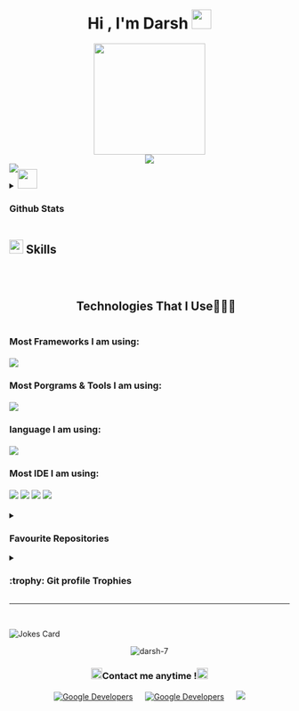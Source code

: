   <h1 align="center">Hi , I'm Darsh <img src="https://media.giphy.com/media/hvRJCLFzcasrR4ia7z/giphy.gif" width="35"> </h1>

<div align="center">
   <img src="https://media2.giphy.com/media/v1.Y2lkPTc5MGI3NjExYjh1a25vaGV4bWI1ZjA1ZXA1YnpkZDlxaDc1eWhidHR3eWc5ZmptdyZlcD12MV9pbnRlcm5hbF9naWZfYnlfaWQmY3Q9cw/zhYSVCirREeIZtONCI/giphy.gif" height="200">
</div>


<div align="center">
  <a href="https://github.com/DenverCoder1/readme-typing-svg"><img src="https://readme-typing-svg.herokuapp.com?font=Time+New+Roman&color=cyan&size=20&center=true&vCenter=true&width=900&height=20&lines=HI++👋;I'm+Darsh;💻+Computer+Science+Student,;Problem+Solver;I'd+love+to+program+new+useful+software+for+users;and+learn+new+skills;🤔+Looking+to+make+the+globe+a+better+place+:)"></a>
</div>
<!--
<div align=center>
<img src="https://readme-typing-svg.herokuapp.com?color=%236FDA44&size=32&center=true&vCenter=true&width=600&height=50&lines=Hi+there+I'm+Fathy+%F0%9F%91%8B;HI++👋;I'm+Mostafa+Ahmed;💻+Computer+Science+Student,;Problem+Solver;Open-Source;I'd+love+to+program+new+useful+software+for+users;and+learn+new+skills;🤔+Looking+to+make+the+globe+a+better+place" alt="Headline" />
</div>
> <br>
> - 💻 Student in computer science, I'd love to program new useful software for users and learn new skills.
> - 🤔 Looking to make the globe a better place 
-->
<div style="height:10px;">
<img src="https://user-images.githubusercontent.com/73097560/115834477-dbab4500-a447-11eb-908a-139a6edaec5c.gif"><br><br>
</div>
<details>
<summary>
<img src="https://media.giphy.com/media/iY8CRBdQXODJSCERIr/giphy.gif" width="35"><h3> Github Stats </h3>
</summary>

        
<div align="center">
<table>
  <tr>
      <td>
<a href="https://github.com/darsh-7/"> 
  <img src="https://github-readme-stats.vercel.app/api/top-langs/?username=darsh-7&bg_color=30,e96443,904e95&title_color=fff&text_color=fff&layout=compact&theme=onedark" />
  </a>
                 
  </td>
  
    
  <td>
   
<picture> <img src = "https://github.com/7oSkaaa/7oSkaaa/blob/main/Images/CP_PS.gif?raw=true" width = 80%> 
      
  </td>
 
  </tr>

         

  
  <!--
  <td>
   
<a href="https://github.com/darsh-7/"> 
  <img src="https://github-readme-stats.vercel.app/api?username=darsh-7&hide=contribs,issues&bg_color=30,e96443,904e95&title_color=fff&text_color=fff" />
  </a>
      
  </td>
  -->
  </table>

</div>

<div align=center>
<br>
<a href="https://git.io/streak-stats"><img src="https://github-readme-streak-stats.herokuapp.com?user=darsh-7&theme=github-dark-dimmed" alt="GitHub Streak" /></a>
      <br>
</div>
</details>

## <img src="https://media2.giphy.com/media/QssGEmpkyEOhBCb7e1/giphy.gif?cid=ecf05e47a0n3gi1bfqntqmob8g9aid1oyj2wr3ds3mg700bl&rid=giphy.gif" width ="25"><b> Skills</b>
<br>

  <div id="user-content-toc">
  <ul align="center">
    <summary><h2 style="display: inline-block">Technologies That I Use👨🏻‍💻</h2></summary>
  </ul>
</div>




<div>
  <h3>
    Most Frameworks I am using:<br><br>
  <a>
    <img src="https://skillicons.dev/icons?i=androidstudio,flutter,react,firebase&perline=14" />
  </a>
  </h3>
</div>

<div>
  <h3>
    Most Porgrams & Tools I am using:<br><br>
  <a>
    <img src="https://skillicons.dev/icons?i=docker,figma,npm,github,firebase,gradle,stackoverflow,devto,github,postman,discord,linux,ubuntu,windows&perline=14" />
  </a>
  </h3>
</div>

<div>
  <h3>
    language I am using:<br><br>
  <a>
    <img src="https://skillicons.dev/icons?i=kotlin,dart,js,ts,java,go,cs,cpp,sqlite,mysql,html,css&perline=14" />
  </a>
  </h3>
</div>


<div>
  <h3>
    Most IDE I am using:<br><br>
<img src="https://img.shields.io/badge/Android_Studio-3DDC84?style=for-the-badge&logo=android-studio&logoColor=white"/>
<img src="https://img.shields.io/badge/Visual_Studio-C994EE?style=for-the-badge&logo=visual%20studio%20code&logoColor=white"/>
<img src="https://img.shields.io/badge/Visual_Studio_Code-0078D4?style=for-the-badge&logo=visual%20studio%20code&logoColor=white"/>
<img src="https://img.shields.io/badge/PyCharm-000000.svg?&style=for-the-badge&logo=PyCharm&logoColor=white"/>
  </h3>
</div>

</details>
	
<details><summary><img src="https://media0.giphy.com/media/v1.Y2lkPTc5MGI3NjExdjljdXo4M3cwbG1iYmFheXo3anQ3a2FsdHJtMnl0dnNrejlrYXoxaCZlcD12MV9pbnRlcm5hbF9naWZfYnlfaWQmY3Q9cw/Fep0e2JIisOAtnHoik/giphy.gif" width ="15"><h3>Favourite Repositories </h3></summary>

----
	
<div>
  <p align="center">
	<a href="https://github.com/darsh-7/G-akrem">
      		<img src="https://github-readme-stats.vercel.app/api/pin/?username=darsh-7&repo=G-akrem&theme=tokyonight" alt="GitHub Stats" />
    	</a>
	<a href="https://github.com/darsh-7/Asteroid-NASA-API">
      		<img src="https://github-readme-stats.vercel.app/api/pin/?username=darsh-7&repo=Asteroid-NASA-API&theme=tokyonight" alt="GitHub Stats" />
    	</a>
    		<a href="https://github.com/darsh-7/XOGame">
      		<img src="https://github-readme-stats.vercel.app/api/pin/?username=darsh-7&repo=XOGame&theme=tokyonight" alt="GitHub Stats" />
    	</a>
    </a>
    		<a href="https://github.com/darsh-7/Cars-Dealership-system">
      		<img src="https://github-readme-stats.vercel.app/api/pin/?username=darsh-7&repo=Cars-Dealership-system&theme=tokyonight" alt="GitHub Stats" />
    	</a>
  </p>
</div>
</details>


</details>

<details><summary> <h3> :trophy: Git profile Trophies </h3></summary>

----
	
<p align="center"> <a href="https://github.com/ryo-ma/github-profile-trophy"><img src="https://github-profile-trophy.vercel.app/?username=darsh-7&layout=compact&theme=tokyonight&column=4&margin-w=15&margin-h=15" alt="darsh-7" /></a> </p>

</details>




-----

<br>

![Jokes Card](https://readme-jokes.vercel.app/api?theme=tokyonight)


<p align="center">
  
   <p align="center"> <img src="https://komarev.com/ghpvc/?username=darsh-7&label=Profile%20views&color=0e75b6&style=for-the-badge" alt="darsh-7" /> </p>  
  <h3 align="center">
    <img src="https://media3.giphy.com/media/v1.Y2lkPTc5MGI3NjExOTA3ZXZqeWdoeDFjZ3BwY2psdjZjNGk2eTF4M2w1c2I4OHp5Zml3ZCZlcD12MV9pbnRlcm5hbF9naWZfYnlfaWQmY3Q9cw/gwuuaOAadXMp2JdHET/giphy.gif" width ="20">Contact me anytime !<img src="https://media4.giphy.com/media/v1.Y2lkPTc5MGI3NjExbDRjMjAzYmYyOGhxYzJobHNncGFjeHVmc3ZyajI2cGx1ZnhmN3R5aiZlcD12MV9pbnRlcm5hbF9naWZfYnlfaWQmY3Q9cw/m1jI0nobstPFfYFZLA/giphy.gif" width ="20">
  </h3>
</p>

<p align="center">
<a href="https://github.com/darsh-7/"><img alt="Google Developers" src="https://img.shields.io/badge/GitHub-000000?style=for-the-badge&logo=GitHub&logoColor=white"/></a>
&emsp;
<a href="https://www.linkedin.com/in/darsh7"><img alt="Google Developers" src="https://img.shields.io/badge/linkedin-blue?style=for-the-badge&logo=linkedin&logoColor=white"/></a> 
&emsp;
<a target="_blank" href="mailto:mostafa.ahmed.ali.dev@gmail.com"
><img src="https://img.shields.io/badge/-Gmail-D14836?style=for-the-badge&logo=Gmail&logoColor=white"></img></a>
 <!-- <a href="https://leetcode.com/MRDarsh/"><img alt="Google Developers" src="https://img.shields.io/badge/LeetCode-ffa116?style=for-the-badge&logo=leetcode&logoColor=white"/></a>
  
</p>

